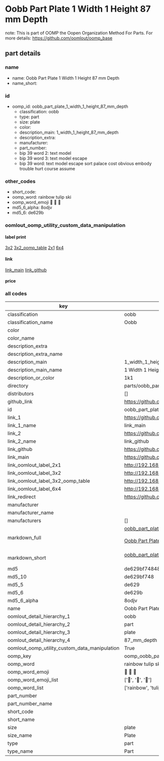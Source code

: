 # Oobb Part Plate 1 Width 1 Height 87 mm Depth  

note: This is part of OOMP the Oopen Organization Method For Parts. For more details: https://github.com/oomlout/oomp_base

##  part details
  







### name
* name: Oobb Part Plate 1 Width 1 Height 87 mm Depth
* name_short: 
### id
* oomp_id: oobb_part_plate_1_width_1_height_87_mm_depth
  * classification: oobb
  * type: part
  * size: plate
  * color: 
  * description_main: 1_width_1_height_87_mm_depth
  * description_extra: 
  * manufacturer: 
  * part_number: 
  * bip 39 word 2: text model
  * bip 39 word 3: text model escape
  * bip 39 word: text model escape sort palace cost obvious embody trouble hurt course assume

### other_codes
* short_code: 
* oomp_word: rainbow tulip ski
* oomp_word_emoji :rainbow: :tulip: :ski:
* md5_6_alpha: 8odjv
* md5_6: de629b






### oomlout_oomp_utility_custom_data_manipulation
#### label print
[3x2](http://192.168.1.245:1112/?label=oomp%208odjv)
[3x2_oomp_table](http://192.168.1.108:1112/?label=oomp%208odjv)
[2x1](http://192.168.1.242:1112/?label=oomp%208odjv)
[6x4](http://192.168.1.55:1112/?label=oomp%208odjv)    

#### link

[link_main](https://github.com/oomlout/oomlout_oomp_version_1_messy/tree/main/parts/oobb_part_plate_1_width_1_height_87_mm_depth) [link_github](https://github.com/oomlout/oomlout_oomp_version_1_messy/tree/main/parts/oobb_part_plate_1_width_1_height_87_mm_depth)                             

#### price







### all codes 
| key | value |  
| --- | --- |  
| classification | oobb |  
| classification_name | Oobb |  
| color |  |  
| color_name |  |  
| description_extra |  |  
| description_extra_name |  |  
| description_main | 1_width_1_height_87_mm_depth |  
| description_main_name | 1 Width 1 Height 87 mm Depth |  
| description_or_color | 1k1 |  
| directory | parts/oobb_part_plate_1_width_1_height_87_mm_depth |  
| distributors | [] |  
| github_link | https://github.com/oomlout/oomlout_oomp_part_src/tree/main/parts/oobb_part_plate_1_width_1_height_87_mm_depth |  
| id | oobb_part_plate_1_width_1_height_87_mm_depth |  
| link_1 | https://github.com/oomlout/oomlout_oomp_version_1_messy/tree/main/parts/oobb_part_plate_1_width_1_height_87_mm_depth |  
| link_1_name | link_main |  
| link_2 | https://github.com/oomlout/oomlout_oomp_version_1_messy/tree/main/parts/oobb_part_plate_1_width_1_height_87_mm_depth |  
| link_2_name | link_github |  
| link_github | https://github.com/oomlout/oomlout_oomp_version_1_messy/tree/main/parts/oobb_part_plate_1_width_1_height_87_mm_depth |  
| link_main | https://github.com/oomlout/oomlout_oomp_version_1_messy/tree/main/parts/oobb_part_plate_1_width_1_height_87_mm_depth |  
| link_oomlout_label_2x1 | http://192.168.1.242:1112/?label=oomp%208odjv |  
| link_oomlout_label_3x2 | http://192.168.1.245:1112/?label=oomp%208odjv |  
| link_oomlout_label_3x2_oomp_table | http://192.168.1.108:1112/?label=oomp%208odjv |  
| link_oomlout_label_6x4 | http://192.168.1.55:1112/?label=oomp%208odjv |  
| link_redirect | https://github.com/oomlout/oomlout_oomp_version_1_messy/tree/main/parts/oobb_part_plate_1_width_1_height_87_mm_depth |  
| manufacturer |  |  
| manufacturer_name |  |  
| manufacturers | [] |  
| markdown_full | [oobb_part_plate_1_width_1_height_87_mm_depth](none)<br>[](none)<br>[Oobb Part Plate 1 Width 1 Height 87 Mm Depth](none)<br><br> |  
| markdown_short | [oobb_part_plate_1_width_1_height_87_mm_depth](none)<br><br> |  
| md5 | de629bf748487314c2cf9cf89a23a6fd |  
| md5_10 | de629bf748 |  
| md5_5 | de629 |  
| md5_6 | de629b |  
| md5_6_alpha | 8odjv |  
| name | Oobb Part Plate 1 Width 1 Height 87 mm Depth |  
| oomlout_detail_hierarchy_1 | oobb |  
| oomlout_detail_hierarchy_2 | part |  
| oomlout_detail_hierarchy_3 | plate |  
| oomlout_detail_hierarchy_4 | 87_mm_depth |  
| oomlout_oomp_utility_custom_data_manipulation | True |  
| oomp_key | oomp_oobb_part_plate_1_width_1_height_87_mm_depth |  
| oomp_word | rainbow tulip ski |  
| oomp_word_emoji | :rainbow: :tulip: :ski: |  
| oomp_word_emoji_list | [':rainbow:', ':tulip:', ':ski:'] |  
| oomp_word_list | ['rainbow', 'tulip', 'ski'] |  
| part_number |  |  
| part_number_name |  |  
| short_code |  |  
| short_name |  |  
| size | plate |  
| size_name | Plate |  
| type | part |  
| type_name | Part |  
